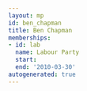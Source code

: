 ```yaml
---
layout: mp
id: ben_chapman
title: Ben Chapman
memberships:
- id: lab
  name: Labour Party
  start: 
  end: '2010-03-30'
autogenerated: true
---
```

